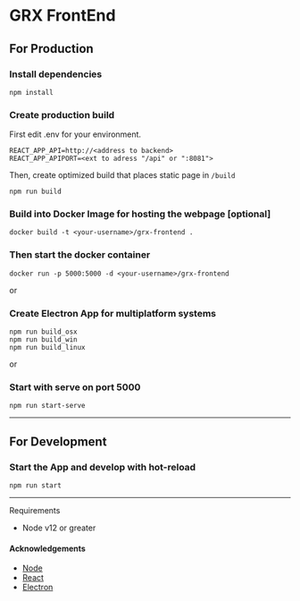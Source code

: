 # GRX FrontEnd


## For Production

### Install dependencies

```
npm install
```

### Create production build

First edit .env for your environment.

```
REACT_APP_API=http://<address to backend>
REACT_APP_APIPORT=<ext to adress "/api" or ":8081">
```
Then, create optimized build that places static page in `/build`

```
npm run build
```

### Build into Docker Image for hosting the webpage [optional]

```
docker build -t <your-username>/grx-frontend .
```

### Then start the docker container

```
docker run -p 5000:5000 -d <your-username>/grx-frontend
```

or

### Create Electron App for multiplatform systems

```
npm run build_osx
npm run build_win
npm run build_linux
```

or

### Start with serve on port 5000

```
npm run start-serve
```

---

## For Development

### Start the App and develop with hot-reload

```
npm run start
```
---

Requirements

- Node v12 or greater

#### Acknowledgements

- [Node](https://nodejs.org/en/)
- [React](https://github.com/facebook/react)
- [Electron](https://github.com/electron/electron)
